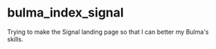 # bulma_index_signal

Trying to make the Signal landing page so that I can better my Bulma's skills.
